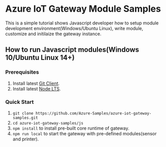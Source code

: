 # Azure IoT Gateway Module Samples
This is a simple tutorial shows Javascript developer how to setup module development environment(Windows/Ubuntu Linux), write module, customize and initilaize the gateway instance.

## How to run Javascript modules(Windows 10/Ubuntu Linux 14+)
### Prerequisites
1. Install latest [Git Client](https://https://git-scm.com/downloads).
2. Install latest [Node LTS](https://nodejs.org).
### Quick Start
1. `git clone https://github.com/Azure-Samples/azure-iot-gateway-samples.git`
2. `cd azure-iot-gateway-samples/js`
3. `npm install` to install pre-built core runtime of gateway.
4. `npm run local` to start the gateway with pre-defined modules(sensor and printer).

